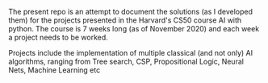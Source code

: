 The present repo is an attempt to document the solutions (as I developed them) for the
projects presented in the Harvard's CS50 course AI with python.
The course is 7 weeks long (as of November 2020) and each week a project needs to be worked.

Projects include the implementation of multiple classical (and not only) AI algorithms, ranging from Tree search, CSP, Propositional Logic,
Neural Nets, Machine Learning etc
